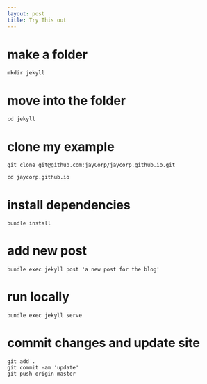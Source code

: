 ```yaml
---
layout: post
title: Try This out
---
```

# make a folder

    mkdir jekyll

# move into the folder

    cd jekyll

# clone my example

    git clone git@github.com:jayCorp/jaycorp.github.io.git
    
    cd jaycorp.github.io

# install dependencies

    bundle install

# add new post

    bundle exec jekyll post 'a new post for the blog'

# run locally

	bundle exec jekyll serve

# commit changes and update site

    git add .
    git commit -am 'update'
    git push origin master


